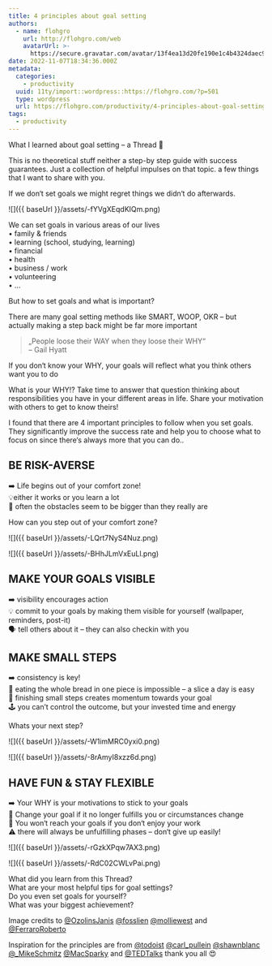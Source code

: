 ```yaml
---
title: 4 principles about goal setting
authors:
  - name: flohgro
    url: http://flohgro.com/web
    avatarUrl: >-
      https://secure.gravatar.com/avatar/13f4ea13d20fe190e1c4b4324daec918?s=96&d=mm&r=g
date: 2022-11-07T18:34:36.000Z
metadata:
  categories:
    - productivity
  uuid: 11ty/import::wordpress::https://flohgro.com/?p=501
  type: wordpress
  url: https://flohgro.com/productivity/4-principles-about-goal-setting/
tags:
  - productivity
---
```

What I learned about goal setting – a Thread 🧶

This is no theoretical stuff neither a step-by step guide with success guarantees. Just a collection of helpful impulses on that topic. a few things that I want to share with you.

If we don‘t set goals we might regret things we didn‘t do afterwards.

![]({{ baseUrl }}/assets/-fYVgXEqdKIQm.png)

We can set goals in various areas of our lives  
• family & friends  
• learning (school, studying, learning)  
• financial  
• health  
• business / work  
• volunteering  
• …

But how to set goals and what is important?

There are many goal setting methods like SMART, WOOP, OKR – but actually making a step back might be far more important

> „People loose their WAY when they loose their WHY“  
> – Gail Hyatt

If you don‘t know your WHY, your goals will reflect what you think others want you to do

What is your WHY!? Take time to answer that question thinking about responsibilities you have in your different areas in life. Share your motivation with others to get to know theirs!

I found that there are 4 important principles to follow when you set goals. They significantly improve the success rate and help you to choose what to focus on since there‘s always more that you can do..

## BE RISK-AVERSE

➡️ Life begins out of your comfort zone!  
💡either it works or you learn a lot  
🤏 often the obstacles seem to be bigger than they really are

How can you step out of your comfort zone?

![]({{ baseUrl }}/assets/-LQrt7NyS4Nuz.png)

![]({{ baseUrl }}/assets/-BHhJLmVxEuLl.png)

## MAKE YOUR GOALS VISIBLE

➡️ visibility encourages action  
💡 commit to your goals by making them visible for yourself (wallpaper, reminders, post-it)  
🗣 tell others about it – they can also checkin with you

## MAKE SMALL STEPS

➡️ consistency is key!  
🍞 eating the whole bread in one piece is impossible – a slice a day is easy  
🎳 finishing small steps creates momentum towards your goal  
🕹 you can’t control the outcome, but your invested time and energy

Whats your next step?

![]({{ baseUrl }}/assets/-W1imMRC0yxi0.png)

![]({{ baseUrl }}/assets/-8rAmyI8xzz6d.png)

## HAVE FUN & STAY FLEXIBLE

➡️ Your WHY is your motivations to stick to your goals  
🔀 Change your goal if it no longer fulfills you or circumstances change  
🤩 You won‘t reach your goals if you don‘t enjoy your work  
⚠️ there will always be unfulfilling phases – don‘t give up easily!

![]({{ baseUrl }}/assets/-rGzkXPqw7AX3.png)

![]({{ baseUrl }}/assets/-RdC02CWLvPai.png)

What did you learn from this Thread?  
What are your most helpful tips for goal settings?  
Do you even set goals for yourself?  
What was your biggest achievement?

Image credits to [@OzolinsJanis](https://twitter.com/OzolinsJanis) [@fosslien](https://twitter.com/fosslien) [@molliewest](https://twitter.com/molliewest) and [@FerraroRoberto](https://twitter.com/FerraroRoberto)

Inspiration for the principles are from [@todoist](https://twitter.com/todoist) [@carl\_pullein](https://twitter.com/carl_pullein) [@shawnblanc](https://twitter.com/shawnblanc) [@\_MikeSchmitz](https://twitter.com/_MikeSchmitz) [@MacSparky](https://twitter.com/MacSparky) and [@TEDTalks](https://twitter.com/TEDTalks) thank you all 😍